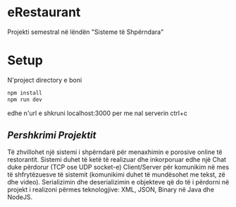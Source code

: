 # eRestaurant

Projekti semestral në lëndën "Sisteme të Shpërndara"

# Setup

N'project directory e boni

```javascript
npm install
npm run dev
```

edhe n'url e shkruni localhost:3000
per me nal serverin
ctrl+c

## _Pershkrimi Projektit_

Të zhvillohet një sistemi i shpërndarë për menaxhimin e porosive online të restorantit. Sistemi duhet të ketë të realizuar dhe inkorporuar edhe një Chat duke përdorur (TCP ose UDP socket-e) Client/Server për komunikim në mes të shfrytëzuesve të sistemit (komunikimi duhet të mundësohet me tekst, zë dhe video). Serializimin dhe deserializimin e objekteve që do të i përdorni në projekt i realizoni përmes teknologjive: XML, JSON, Binary në Java dhe NodeJS.
